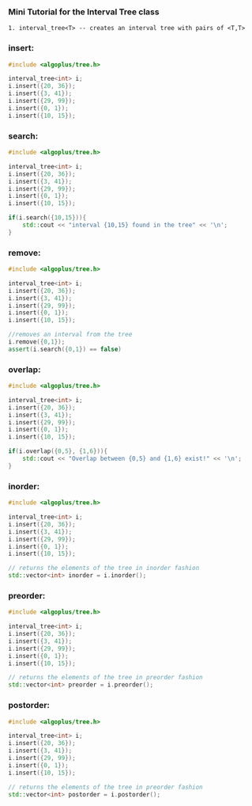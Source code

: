 ### Mini Tutorial for the Interval Tree class

    1. interval_tree<T> -- creates an interval tree with pairs of <T,T>

### **insert**:
```cpp
#include <algoplus/tree.h>

interval_tree<int> i;
i.insert({20, 36});
i.insert({3, 41});
i.insert({29, 99});
i.insert({0, 1});
i.insert({10, 15});
```

### **search**:
```cpp
#include <algoplus/tree.h>

interval_tree<int> i;
i.insert({20, 36});
i.insert({3, 41});
i.insert({29, 99});
i.insert({0, 1});
i.insert({10, 15});

if(i.search({10,15})){
    std::cout << "interval {10,15} found in the tree" << '\n';
}
```


### **remove**:
```cpp
#include <algoplus/tree.h>

interval_tree<int> i;
i.insert({20, 36});
i.insert({3, 41});
i.insert({29, 99});
i.insert({0, 1});
i.insert({10, 15});

//removes an interval from the tree
i.remove({0,1});
assert(i.search({0,1}) == false)
```

### **overlap**:
```cpp
#include <algoplus/tree.h>

interval_tree<int> i;
i.insert({20, 36});
i.insert({3, 41});
i.insert({29, 99});
i.insert({0, 1});
i.insert({10, 15});

if(i.overlap({0,5}, {1,6})){
    std::cout << "Overlap between {0,5} and {1,6} exist!" << '\n';
}
```
### **inorder**:
```cpp
#include <algoplus/tree.h>

interval_tree<int> i;
i.insert({20, 36});
i.insert({3, 41});
i.insert({29, 99});
i.insert({0, 1});
i.insert({10, 15});

// returns the elements of the tree in inorder fashion
std::vector<int> inorder = i.inorder();
```

### **preorder**:
```cpp
#include <algoplus/tree.h>

interval_tree<int> i;
i.insert({20, 36});
i.insert({3, 41});
i.insert({29, 99});
i.insert({0, 1});
i.insert({10, 15});

// returns the elements of the tree in preorder fashion
std::vector<int> preorder = i.preorder();
```

### **postorder**:
```cpp
#include <algoplus/tree.h>

interval_tree<int> i;
i.insert({20, 36});
i.insert({3, 41});
i.insert({29, 99});
i.insert({0, 1});
i.insert({10, 15});

// returns the elements of the tree in preorder fashion
std::vector<int> postorder = i.postorder();
```








